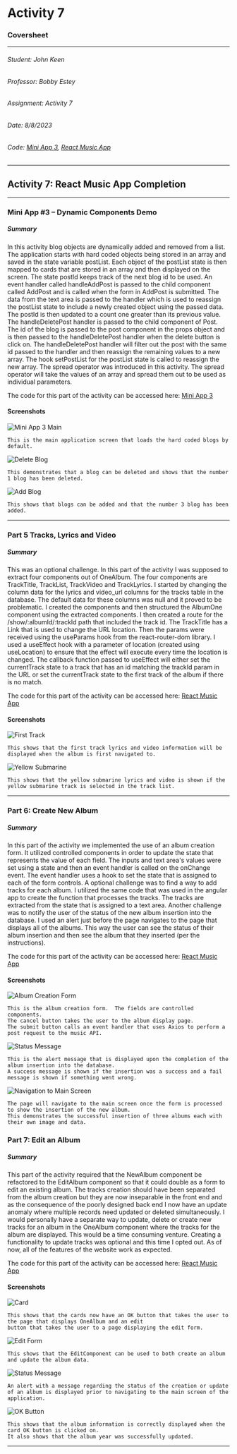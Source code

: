 # Activity 7

### Coversheet

---
###### Student: John Keen
###### Professor: Bobby Estey
###### Assignment: Activity 7
###### Date: 8/8/2023
###### Code: [Mini App 3](https://github.com/thunderblue1/blog), [React Music App](https://github.com/thunderblue1/music)

---

## Activity 7: React Music App Completion

---


### Mini App #3 – Dynamic Components Demo

##### Summary

In this activity blog objects are dynamically added and removed from a list.
The application starts with hard coded objects being stored in an array and saved in the state variable postList.
Each object of the postList state is then mapped to cards that are stored in an array and then displayed on the screen.
The state postId keeps track of the next blog id to be used.  An event handler called handleAddPost is passed to the child
component called AddPost and is called when the form in AddPost is submitted.  The data from the text area is passed to the handler which
is used to reassign the postList state to include a newly created object using the passed data.  The postId is then updated to a count one greater
than its previous value.  The handleDeletePost handler is passed to the child component of Post.  The id of the blog is passed to the post
component in the props object and is then passed to the handleDeletePost handler when the delete button is click on.  The handleDeletePost handler
will filter out the post with the same id passed to the handler and then reassign the remaining values to a new array.
The hook setPostList for the postList state is called to reassign the new array.  The spread operator was introduced in this
activity.  The spread operator will take the values of an array and spread them out to be used as individual parameters.

The code for this part of the activity can be accessed here:
[Mini App 3](https://github.com/thunderblue1/blog)


#### Screenshots

![Mini App 3 Main](./Diagrams/MiniApp3Main.jpg)

    This is the main application screen that loads the hard coded blogs by default.

![Delete Blog](./Diagrams/MiniApp3Delete.jpg)

    This demonstrates that a blog can be deleted and shows that the number 1 blog has been deleted.

![Add Blog](./Diagrams/MiniApp3Add.jpg)

    This shows that blogs can be added and that the number 3 blog has been added.

---

### Part 5 Tracks, Lyrics and Video

##### Summary

This was an optional challenge.  In this part of the activity I was supposed to extract four components out of 
OneAlbum.  The four components are TrackTitle, TrackList, TrackVideo and TrackLyrics.  I started by changing the column
data for the lyrics and video_url columns for the tracks table in the database.  The default data for these columns was null and it proved to be
problematic.  I created the components and then structured the AlbumOne component using the extracted components.
I then created a route for the /show/:albumId/:trackId path that included the track id.  The TrackTitle has a Link that
is used to change the URL location.  Then the params were received using the useParams hook from the react-router-dom library.
I used a useEffect hook with a parameter of location (created using useLocation) to ensure that the effect will execute every time the location is changed.
The callback function passed to useEffect will either set the currentTrack state to a track that has an id matching the trackId param in the URL
or set the currentTrack state to the first track of the album if there is no match.


The code for this part of the activity can be accessed here:
[React Music App](https://github.com/thunderblue1/music)

#### Screenshots

![First Track](./Diagrams/Part5First.jpg)

    This shows that the first track lyrics and video information will be displayed when the album is first navigated to.

![Yellow Submarine](./Diagrams/Part5Second.jpg)

    This shows that the yellow submarine lyrics and video is shown if the yellow submarine track is selected in the track list.

---

### Part 6: Create New Album

##### Summary

In this part of the activity we implemented the use of an album creation form.  It utilized controlled components in order
to update the state that represents the value of each field.  The inputs and text area's values were set using a state and then
an event handler is called on the onChange event.  The event handler uses a hook to set the state that is assigned to each of the
form controls.  A optional challenge was to find a way to add tracks for each album.  I utilized the same code that was used in the
angular app to create the function that processes the tracks.  The tracks are extracted from the state that is assigned to a text area.
Another challenge was to notify the user of the status of the new album insertion into the database.  I used an alert just before
the page navigates to the page that displays all of the albums.  This way the user can see the status of their album insertion and then
see the album that they inserted (per the instructions).  

The code for this part of the activity can be accessed here:
[React Music App](https://github.com/thunderblue1/music)

#### Screenshots

![Album Creation Form](./Diagrams/Part6AlbumCreationForm.jpg)

    This is the album creation form.  The fields are controlled components.
    The cancel button takes the user to the album display page.
    The submit button calls an event handler that uses Axios to perform a post request to the music API.

![Status Message](./Diagrams/Part6SuccessMessage.jpg)

    This is the alert message that is displayed upon the completion of the album insertion into the database.
    A success message is shown if the insertion was a success and a fail message is shown if something went wrong.

![Navigation to Main Screen](./Diagrams/Part6Navigation.jpg)

    The page will navigate to the main screen once the form is processed to show the insertion of the new album.
    This demonstrates the successful insertion of three albums each with their own image and data.

### Part 7: Edit an Album

##### Summary

This part of the activity required that the NewAlbum component be refactored to the EditAlbum component so that it could
double as a form to edit an existing album.  The tracks creation should have been separated from the album creation but they are now
inseparable in the front end and as the consequence of the poorly designed back end I now have an update anomaly where multiple records
need updated or deleted simultaneously.  I would personally have a separate way to update, delete or create new tracks for an album in the
OneAlbum component where the tracks for the album are displayed.  This would be a time consuming venture.  Creating a functionality to update tracks was optional
and this time I opted out.  As of now, all of the features of the website work as expected.

The code for this part of the activity can be accessed here:
[React Music App](https://github.com/thunderblue1/music)

#### Screenshots

![Card](./Diagrams/Part7Card.jpg)

    This shows that the cards now have an OK button that takes the user to the page that displays OneAlbum and an edit
    button that takes the user to a page displaying the edit form.

![Edit Form](./Diagrams/Part7Edit.jpg)

    This shows that the EditComponent can be used to both create an album and update the album data.

![Status Message](./Diagrams/Part7Status.jpg)

    An alert with a message regarding the status of the creation or update of an album is displayed prior to navigating to the main screen of the application.

![OK Button](./Diagrams/Part7OKButton.jpg)

    This shows that the album information is correctly displayed when the card OK button is clicked on.
    It also shows that the album year was successfully updated.

---